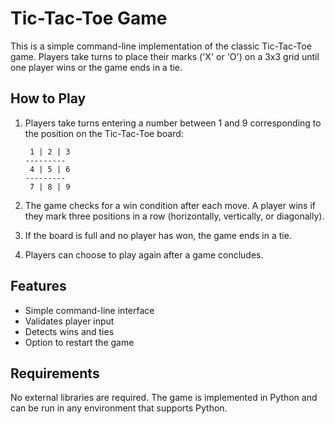 # Tic-Tac-Toe Game

This is a simple command-line implementation of the classic Tic-Tac-Toe game. Players take turns to place their marks ('X' or 'O') on a 3x3 grid until one player wins or the game ends in a tie.

## How to Play

1. Players take turns entering a number between 1 and 9 corresponding to the position on the Tic-Tac-Toe board:

   ```
    1 | 2 | 3
   ---------
    4 | 5 | 6
   ---------
    7 | 8 | 9
   ```

2. The game checks for a win condition after each move. A player wins if they mark three positions in a row (horizontally, vertically, or diagonally).

3. If the board is full and no player has won, the game ends in a tie.

4. Players can choose to play again after a game concludes.

## Features

- Simple command-line interface
- Validates player input
- Detects wins and ties
- Option to restart the game

## Requirements

No external libraries are required. The game is implemented in Python and can be run in any environment that supports Python.

